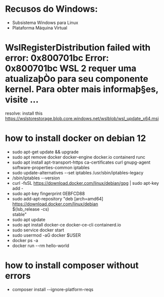 # Recusos do Windows: 

- Subsistema Windows para Linux
- Plataforma Máquina Virtual
  
# WslRegisterDistribution failed with error: 0x800701bc Error: 0x800701bc WSL 2 requer uma atualizaþÒo para seu componente kernel. Para obter mais informaþ§es, visite ...

resolve: install this https://wslstorestorage.blob.core.windows.net/wslblob/wsl_update_x64.msi

# how to install docker on debian 12

* sudo apt-get update && upgrade
* sudo apt remove docker docker-engine docker.io containerd runc
* sudo apt install apt-transport-https  ca-certificates  curl gnupg-agent software-properties-common iptables
* sudo update-alternatives --set iptables /usr/sbin/iptables-legacy
* /sbin/iptables --version
* curl -fsSL https://download.docker.com/linux/debian/gpg | sudo apt-key add -
* sudo apt-key fingerprint 0EBFCD88
* sudo add-apt-repository    "deb [arch=amd64] https://download.docker.com/linux/debian \
   $(lsb_release -cs) \
   stable"
* sudo apt update
* sudo apt install docker-ce docker-ce-cli containerd.io
* sudo service docker start
* sudo usermod -aG docker $USER
* docker ps -a
* docker run --rm hello-world

# how to install composer without errors

* composer install --ignore-platform-reqs
